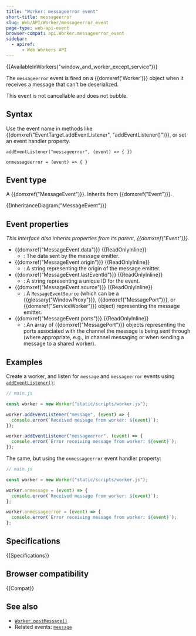 ```yaml
---
title: "Worker: messageerror event"
short-title: messageerror
slug: Web/API/Worker/messageerror_event
page-type: web-api-event
browser-compat: api.Worker.messageerror_event
sidebar:
  - apiref:
      - Web Workers API
---
```


{{AvailableInWorkers("window_and_worker_except_service")}}

The `messageerror` event is fired on a {{domxref('Worker')}} object when it receives a message that can't be deserialized.

This event is not cancellable and does not bubble.

## Syntax

Use the event name in methods like {{domxref("EventTarget.addEventListener", "addEventListener()")}}, or set an event handler property.

```js-nolint
addEventListener("messageerror", (event) => { })

onmessageerror = (event) => { }
```

## Event type

A {{domxref("MessageEvent")}}. Inherits from {{domxref("Event")}}.

{{InheritanceDiagram("MessageEvent")}}

## Event properties

_This interface also inherits properties from its parent, {{domxref("Event")}}._

- {{domxref("MessageEvent.data")}} {{ReadOnlyInline}}
  - : The data sent by the message emitter.
- {{domxref("MessageEvent.origin")}} {{ReadOnlyInline}}
  - : A string representing the origin of the message emitter.
- {{domxref("MessageEvent.lastEventId")}} {{ReadOnlyInline}}
  - : A string representing a unique ID for the event.
- {{domxref("MessageEvent.source")}} {{ReadOnlyInline}}
  - : A `MessageEventSource` (which can be a {{glossary("WindowProxy")}}, {{domxref("MessagePort")}}, or {{domxref("ServiceWorker")}} object) representing the message emitter.
- {{domxref("MessageEvent.ports")}} {{ReadOnlyInline}}
  - : An array of {{domxref("MessagePort")}} objects representing the ports associated with the channel the message is being sent through (where appropriate, e.g., in channel messaging or when sending a message to a shared worker).

## Examples

Create a worker, and listen for `message` and `messageerror` events using [`addEventListener()`](/en-US/docs/Web/API/EventTarget/addEventListener):

```js
// main.js

const worker = new Worker("static/scripts/worker.js");

worker.addEventListener("message", (event) => {
  console.error(`Received message from worker: ${event}`);
});

worker.addEventListener("messageerror", (event) => {
  console.error(`Error receiving message from worker: ${event}`);
});
```

The same, but using the `onmessageerror` event handler property:

```js
// main.js

const worker = new Worker("static/scripts/worker.js");

worker.onmessage = (event) => {
  console.error(`Received message from worker: ${event}`);
};

worker.onmessageerror = (event) => {
  console.error(`Error receiving message from worker: ${event}`);
};
```

## Specifications

{{Specifications}}

## Browser compatibility

{{Compat}}

## See also

- [`Worker.postMessage()`](/en-US/docs/Web/API/Worker/postMessage)
- Related events: [`message`](/en-US/docs/Web/API/Worker/message_event)
